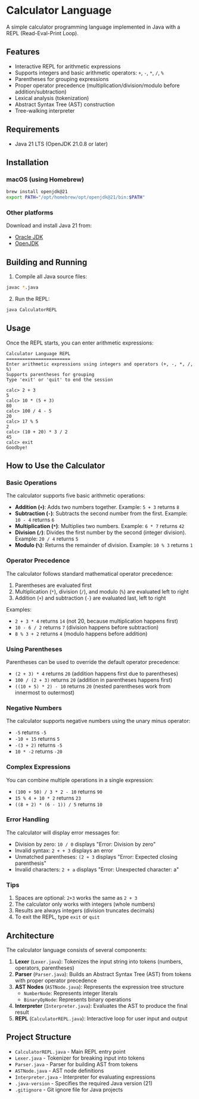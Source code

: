 # Calculator Language

A simple calculator programming language implemented in Java with a REPL (Read-Eval-Print Loop).

## Features

- Interactive REPL for arithmetic expressions
- Supports integers and basic arithmetic operators: `+`, `-`, `*`, `/`, `%`
- Parentheses for grouping expressions
- Proper operator precedence (multiplication/division/modulo before addition/subtraction)
- Lexical analysis (tokenization)
- Abstract Syntax Tree (AST) construction
- Tree-walking interpreter

## Requirements

- Java 21 LTS (OpenJDK 21.0.8 or later)

## Installation

### macOS (using Homebrew)

```bash
brew install openjdk@21
export PATH="/opt/homebrew/opt/openjdk@21/bin:$PATH"
```

### Other platforms

Download and install Java 21 from:
- [Oracle JDK](https://www.oracle.com/java/technologies/downloads/#java21)
- [OpenJDK](https://openjdk.org/projects/jdk/21/)

## Building and Running

1. Compile all Java source files:
```bash
javac *.java
```

2. Run the REPL:
```bash
java CalculatorREPL
```

## Usage

Once the REPL starts, you can enter arithmetic expressions:

```
Calculator Language REPL
========================
Enter arithmetic expressions using integers and operators (+, -, *, /, %)
Supports parentheses for grouping
Type 'exit' or 'quit' to end the session

calc> 2 + 3
5
calc> 10 * (5 + 3)
80
calc> 100 / 4 - 5
20
calc> 17 % 5
2
calc> (10 + 20) * 3 / 2
45
calc> exit
Goodbye!
```

## How to Use the Calculator

### Basic Operations

The calculator supports five basic arithmetic operations:
- **Addition (`+`)**: Adds two numbers together. Example: `5 + 3` returns `8`
- **Subtraction (`-`)**: Subtracts the second number from the first. Example: `10 - 4` returns `6`
- **Multiplication (`*`)**: Multiplies two numbers. Example: `6 * 7` returns `42`
- **Division (`/`)**: Divides the first number by the second (integer division). Example: `20 / 4` returns `5`
- **Modulo (`%`)**: Returns the remainder of division. Example: `10 % 3` returns `1`

### Operator Precedence

The calculator follows standard mathematical operator precedence:
1. Parentheses are evaluated first
2. Multiplication (`*`), division (`/`), and modulo (`%`) are evaluated left to right
3. Addition (`+`) and subtraction (`-`) are evaluated last, left to right

Examples:
- `2 + 3 * 4` returns `14` (not 20, because multiplication happens first)
- `10 - 6 / 2` returns `7` (division happens before subtraction)
- `8 % 3 + 2` returns `4` (modulo happens before addition)

### Using Parentheses

Parentheses can be used to override the default operator precedence:
- `(2 + 3) * 4` returns `20` (addition happens first due to parentheses)
- `100 / (2 + 3)` returns `20` (addition in parentheses happens first)
- `((10 + 5) * 2) - 10` returns `20` (nested parentheses work from innermost to outermost)

### Negative Numbers

The calculator supports negative numbers using the unary minus operator:
- `-5` returns `-5`
- `-10 + 15` returns `5`
- `-(3 + 2)` returns `-5`
- `10 * -2` returns `-20`

### Complex Expressions

You can combine multiple operations in a single expression:
- `(100 + 50) / 3 * 2 - 10` returns `90`
- `15 % 4 + 10 * 2` returns `23`
- `((8 + 2) * (6 - 1)) / 5` returns `10`

### Error Handling

The calculator will display error messages for:
- Division by zero: `10 / 0` displays "Error: Division by zero"
- Invalid syntax: `2 + + 3` displays an error
- Unmatched parentheses: `(2 + 3` displays "Error: Expected closing parenthesis"
- Invalid characters: `2 + a` displays "Error: Unexpected character: a"

### Tips

1. Spaces are optional: `2+3` works the same as `2 + 3`
2. The calculator only works with integers (whole numbers)
3. Results are always integers (division truncates decimals)
4. To exit the REPL, type `exit` or `quit`

## Architecture

The calculator language consists of several components:

1. **Lexer** (`Lexer.java`): Tokenizes the input string into tokens (numbers, operators, parentheses)
2. **Parser** (`Parser.java`): Builds an Abstract Syntax Tree (AST) from tokens with proper operator precedence
3. **AST Nodes** (`ASTNode.java`): Represents the expression tree structure
   - `NumberNode`: Represents integer literals
   - `BinaryOpNode`: Represents binary operations
4. **Interpreter** (`Interpreter.java`): Evaluates the AST to produce the final result
5. **REPL** (`CalculatorREPL.java`): Interactive loop for user input and output

## Project Structure

- `CalculatorREPL.java` - Main REPL entry point
- `Lexer.java` - Tokenizer for breaking input into tokens
- `Parser.java` - Parser for building AST from tokens
- `ASTNode.java` - AST node definitions
- `Interpreter.java` - Interpreter for evaluating expressions
- `.java-version` - Specifies the required Java version (21)
- `.gitignore` - Git ignore file for Java projects